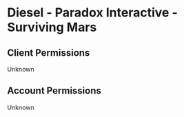 # Diesel - Paradox Interactive - Surviving Mars


## Client Permissions
Unknown

## Account Permissions
Unknown

